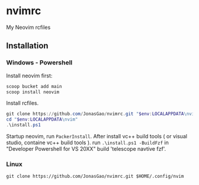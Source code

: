 # nvimrc
My Neovim rcfiles

## Installation

### Windows - Powershell

Install neovim first:

```powershell
scoop bucket add main
scoop install neovim
```

Install rcfiles.

```powershell
git clone https://github.com/JonasGao/nvimrc.git "$env:LOCALAPPDATA\nvim"
cd "$env:LOCALAPPDATA\nvim"
.\install.ps1
```

Startup neovim, run `PackerInstall`.
After install vc++ build tools ( or visual studio, containe vc++ build tools ). run `.\install.ps1 -BuildFzf` in "Developer Powershell for VS 20XX" build 'telescope navtive fzf'.

### Linux

```shell
git clone https://github.com/JonasGao/nvimrc.git $HOME/.config/nvim
```
